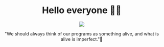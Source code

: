 ##
<div align="center">
  <h1>Hello everyone 👋🏻</h1>
  <img src="https://media.giphy.com/media/v1.Y2lkPTc5MGI3NjExbDF3NTZjODd1cmhkNXp5NmN0ZW54cW5oYm9neTlxNjR4a3NmeWhxbiZlcD12MV9pbnRlcm5hbF9naWZfYnlfaWQmY3Q9Zw/ZVik7pBtu9dNS/giphy.gif">
</div>
<p align="center">"We should always think of our programs as something alive, and what is alive is imperfect."🌱</p>




<!--
**flavio-franceschetti/flavio-franceschetti** is a ✨ _special_ ✨ repository because its `README.md` (this file) appears on your GitHub profile.

Here are some ideas to get you started:

- 🔭 I’m currently working on ...
- 🌱 I’m currently learning ...
- 👯 I’m looking to collaborate on ...
- 🤔 I’m looking for help with ...
- 💬 Ask me about ...
- 📫 How to reach me: ...
- 😄 Pronouns: ...
- ⚡ Fun fact: ...
-->
